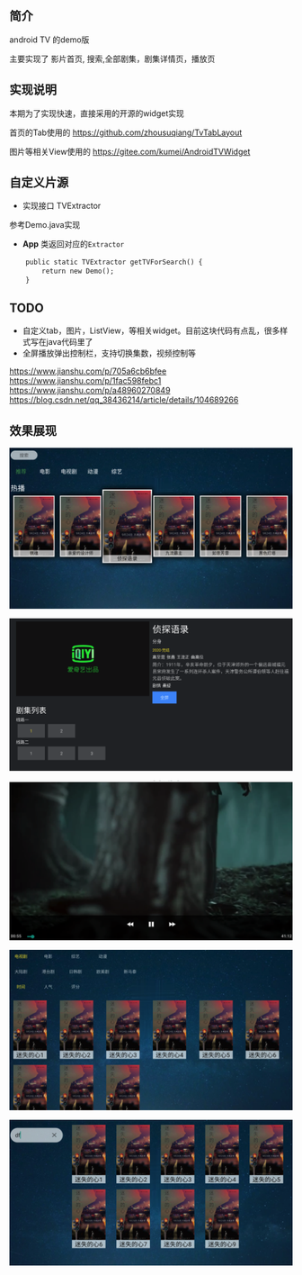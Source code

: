 ## 简介
android TV 的demo版

主要实现了 影片首页, 搜索,全部剧集，剧集详情页，播放页

## 实现说明
本期为了实现快速，直接采用的开源的widget实现 

首页的Tab使用的 https://github.com/zhousuqiang/TvTabLayout

图片等相关View使用的 https://gitee.com/kumei/AndroidTVWidget

## 自定义片源
* 实现接口 TVExtractor 

参考Demo.java实现
* **App** 类返回对应的`Extractor`
```
    public static TVExtractor getTVForSearch() {
        return new Demo();
    }

```
## TODO
* 自定义tab，图片，ListView，等相关widget。目前这块代码有点乱，很多样式写在java代码里了
* 全屏播放弹出控制栏，支持切换集数，视频控制等

https://www.jianshu.com/p/705a6cb6bfee
https://www.jianshu.com/p/1fac598febc1
https://www.jianshu.com/p/a48960270849
https://blog.csdn.net/qq_38436214/article/details/104689266

## 效果展现

![首页，tab](images/home.png)

![详情](images/video_detail.png)

![播放页](images/fullscreen.png)

![筛选页](images/picktv.png)

![搜索](images/search.png)
